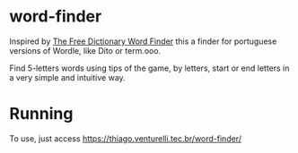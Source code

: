 # word-finder

Inspired by [The Free Dictionary Word Finder](https://www.thefreedictionary.com/Word-Finder.htm#Wordle) this a finder for portuguese versions of Wordle, like Dito or term.ooo.

Find 5-letters words using tips of the game, by letters, start or end letters in a very simple and intuitive way.

# Running
To use, just access https://thiago.venturelli.tec.br/word-finder/
